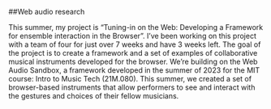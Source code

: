 ##Web audio research

This summer, my project is “Tuning-in on the Web: Developing a Framework for ensemble interaction in the Browser”. I’ve been working on this project with a team of four for just over 7 weeks and have 3 weeks left. The goal of the project is to create a framework and a set of examples of collaborative musical instruments developed for the browser. We’re building on the Web Audio Sandbox, a framework developed in the summer of 2023 for the MIT course: Intro to Music Tech (21M.080). This summer, we created a set of browser-based instruments that allow performers to see and interact with the gestures and choices of their fellow musicians.
